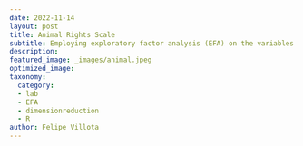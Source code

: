 ```yaml
---
date: 2022-11-14
layout: post
title: Animal Rights Scale
subtitle: Employing exploratory factor analysis (EFA) on the variables within the "Animal Rights Scale (ARS)" dataset to uncover underlying sets of latent factors reflected in participants' responses.
description: 
featured_image: _images/animal.jpeg
optimized_image:
taxonomy:
  category: 
  - lab
  - EFA 
  - dimensionreduction
  - R
author: Felipe Villota 
---
```

 